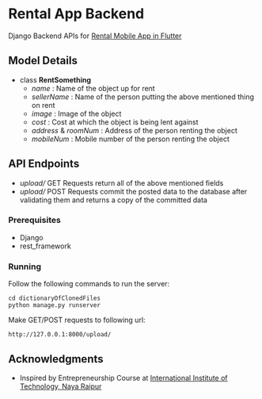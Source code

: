 # Rental App Backend

Django Backend APIs for [Rental Mobile App in Flutter](https://github.com/bunny98/Rental-Flutter-App)

## Model Details

* class **RentSomething**
  * *name* : Name of the object up for rent
  * *sellerName* : Name of the person putting the above mentioned thing on rent
  * *image* : Image of the object
  * *cost* : Cost at which the object is being lent against
  * *address* & *roomNum* : Address of the person renting the object
  * *mobileNum* : Mobile number of the person renting the object

## API Endpoints

* *upload/* GET Requests return all of the above mentioned fields
* *upload/* POST Requests commit the posted data to the database after validating them and returns a copy of the committed data 

### Prerequisites

* Django
* rest_framework

### Running

Follow the following commands to run the server:
```
cd dictionaryOfClonedFiles
python manage.py runserver
```
Make GET/POST requests to following url:
```
http://127.0.0.1:8000/upload/
```

## Acknowledgments

* Inspired by Entrepreneurship Course at [International Institute of Technology, Naya Raipur](https://www.iiitnr.ac.in/)
